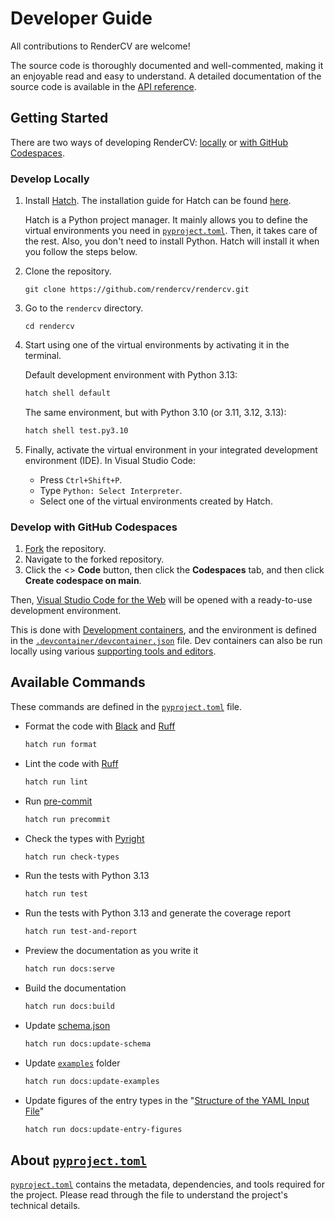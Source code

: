 # Developer Guide

All contributions to RenderCV are welcome!

The source code is thoroughly documented and well-commented, making it an enjoyable read and easy to understand. A detailed documentation of the source code is available in the [API reference](../reference/index.md).


## Getting Started

There are two ways of developing RenderCV: [locally](#develop-locally) or [with GitHub Codespaces](#develop-with-github-codespaces).

### Develop Locally

1. Install [Hatch](https://hatch.pypa.io/latest/). The installation guide for Hatch can be found [here](https://hatch.pypa.io/latest/install/#installation).
   
    Hatch is a Python project manager. It mainly allows you to define the virtual environments you need in [`pyproject.toml`](https://github.com/rendercv/rendercv/blob/main/pyproject.toml). Then, it takes care of the rest. Also, you don't need to install Python. Hatch will install it when you follow the steps below.

2. Clone the repository.
    ```
    git clone https://github.com/rendercv/rendercv.git
    ```
3. Go to the `rendercv` directory.
    ```
    cd rendercv
    ```
4. Start using one of the virtual environments by activating it in the terminal.

    Default development environment with Python 3.13:
    ```bash
    hatch shell default
    ```

    The same environment, but with Python 3.10 (or 3.11, 3.12, 3.13):
    ```bash
    hatch shell test.py3.10
    ```

5. Finally, activate the virtual environment in your integrated development environment (IDE). In Visual Studio Code:

    - Press `Ctrl+Shift+P`.
    - Type `Python: Select Interpreter`.
    - Select one of the virtual environments created by Hatch.


### Develop with GitHub Codespaces

1.  [Fork](https://github.com/rendercv/rendercv/fork) the repository.
2.  Navigate to the forked repository.
3.  Click the <> **Code** button, then click the **Codespaces** tab, and then click **Create codespace on main**.

Then, [Visual Studio Code for the Web](https://code.visualstudio.com/docs/editor/vscode-web) will be opened with a ready-to-use development environment.

This is done with [Development containers](https://containers.dev/), and the environment is defined in the [`.devcontainer/devcontainer.json`](https://github.com/rendercv/rendercv/blob/main/.devcontainer/devcontainer.json) file. Dev containers can also be run locally using various [supporting tools and editors](https://containers.dev/supporting).

## Available Commands

These commands are defined in the [`pyproject.toml`](https://github.com/rendercv/rendercv/blob/main/pyproject.toml) file.

- Format the code with [Black](https://github.com/psf/black) and [Ruff](https://github.com/astral-sh/ruff)
    ```bash
    hatch run format
    ```
- Lint the code with [Ruff](https://github.com/astral-sh/ruff)
    ```bash
    hatch run lint
    ```
- Run [pre-commit](https://pre-commit.com/)
    ```bash
    hatch run precommit
    ```
- Check the types with [Pyright](https://github.com/RobertCraigie/pyright-python)
    ```bash
    hatch run check-types
    ```
- Run the tests with Python 3.13
    ```bash
    hatch run test
    ```
- Run the tests with Python 3.13 and generate the coverage report
    ```bash
    hatch run test-and-report
    ```
- Preview the documentation as you write it
    ```bash
    hatch run docs:serve
    ```
- Build the documentation
    ```bash
    hatch run docs:build
    ```
- Update [schema.json](https://github.com/rendercv/rendercv/blob/main/schema.json)
    ```bash
    hatch run docs:update-schema
    ```
- Update [`examples`](https://github.com/rendercv/rendercv/tree/main/examples) folder
    ```bash
    hatch run docs:update-examples
    ```
- Update figures of the entry types in the "[Structure of the YAML Input File](https://docs.rendercv.com/user_guide/structure_of_the_yaml_input_file/)"
    ```bash
    hatch run docs:update-entry-figures
    ```

## About [`pyproject.toml`](https://github.com/rendercv/rendercv/blob/main/pyproject.toml)

[`pyproject.toml`](https://github.com/rendercv/rendercv/blob/main/pyproject.toml) contains the metadata, dependencies, and tools required for the project. Please read through the file to understand the project's technical details.
